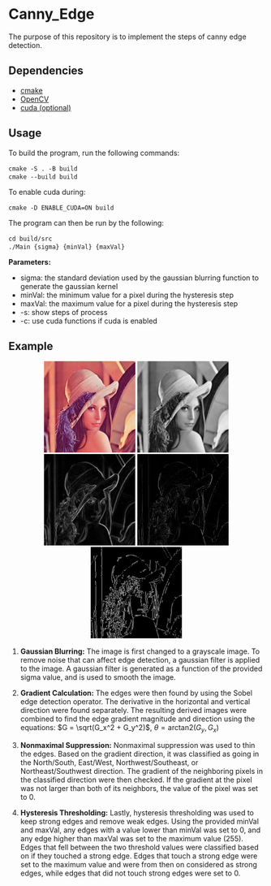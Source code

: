 # Canny_Edge
The purpose of this repository is to implement the steps of canny edge detection. 

## Dependencies
* [cmake](https://cmake.org/download/)
* [OpenCV](https://opencv.org/get-started/)
* [cuda (optional)](https://developer.nvidia.com/cuda-toolkit)

## Usage
To build the program, run the following commands:
```
cmake -S . -B build
cmake --build build
```
To enable cuda during:
```
cmake -D ENABLE_CUDA=ON build
```
The program can then be run by the following:
```
cd build/src
./Main {sigma} {minVal} {maxVal}
```
**Parameters:**
* sigma: the standard deviation used by the gaussian blurring function to generate the gaussian kernel
* minVal: the minimum value for a pixel during the hysteresis step
* maxVal: the maximum value for a pixel during the hysteresis step
* -s: show steps of process
* -c: use cuda functions if cuda is enabled
## Example
<p align="center">
    <img src="figures/example.jpg" alt="Original Image" width="180" height="180"/>
    <img src="figures/gaussian.jpeg" alt="Gaussian Blur" width="180" height="180"/>
    <img src="figures/gradient.jpeg" alt="Gradient Calculation" width="180" height="180"/>
    <img src="figures/nonmaximal.jpeg" alt="Nonmaximal Suppression" width="180" height="180"/>
    <img src="figures/hysteresis.jpeg" alt="Hysteresis Thresholding" width="180" height="180"/>
</p>

1. **Gaussian Blurring:** The image is first changed to a grayscale image. To remove noise that can affect edge detection, a gaussian filter is applied to the image. A gaussian filter is generated as a function of the provided sigma value, and is used to smooth the image.

2. **Gradient Calculation:** The edges were then found by using the Sobel edge detection operator. The derivative in the horizontal and vertical direction were found separately. The resulting derived images were combined to find the edge gradient magnitude and direction using the equations: $G = \sqrt(G_x^2 + G_y^2)$, $\theta = \text{arctan}2(G_y,G_x)$

3. **Nonmaximal Suppression:** Nonmaximal suppression was used to thin the edges. Based on the gradient direction, it was classified as going in the North/South, East/West, Northwest/Southeast, or Northeast/Southwest direction. The gradient of the neighboring pixels in the classified direction were then checked. If the gradient at the pixel was not larger than both of its neighbors, the value of the pixel was set to 0. 

4. **Hysteresis Thresholding:** Lastly, hysteresis thresholding was used to keep strong edges and remove weak edges. Using the provided minVal and maxVal, any edges with a value lower than minVal was set to 0, and any edge higher than maxVal was set to the maximum value (255). Edges that fell between the two threshold values were classified based on if they touched a strong edge. Edges that touch a strong edge were set to the maximum value and were from then on considered as strong edges, while edges that did not touch strong edges were set to 0. 
